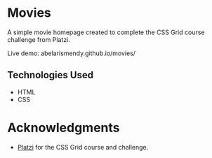 # Movies

A simple movie homepage created to complete the CSS Grid course challenge from Platzi.

Live demo: abelarismendy.github.io/movies/

## Technologies Used

- HTML
- CSS

# Acknowledgments
- [Platzi](https://platzi.com) for the CSS Grid course and challenge.


